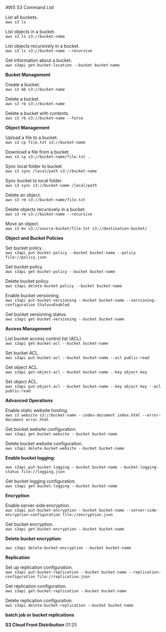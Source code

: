 AWS S3 Command List


List all buckets.\
`aws s3 ls`

List objects in a bucket.\
`aws s3 ls s3://bucket-name`

List objects recursively in a bucket.\
`aws s3 ls s3://bucket-name --recursive`

Get information about a bucket.\
`aws s3api get-bucket-location --bucket bucket-name`

**Bucket Management**

Create a bucket.\
`aws s3 mb s3://bucket-name`

Delete a bucket.\
`aws s3 rb s3://bucket-name`

Delete a bucket with contents.\
`aws s3 rb s3://bucket-name --force`

**Object Management**

Upload a file to a bucket.\
`aws s3 cp file.txt s3://bucket-name`

Download a file from a bucket.\
`aws s3 cp s3://bucket-name/file.txt .`

Sync local folder to bucket.\
`aws s3 sync /local/path s3://bucket-name`

Sync bucket to local folder.\
`aws s3 sync s3://bucket-name /local/path`

Delete an object.\
`aws s3 rm s3://bucket-name/file.txt`

Delete objects recursively in a bucket.\
`aws s3 rm s3://bucket-name --recursive`

Move an object.\
`aws s3 mv s3://source-bucket/file.txt s3://destination-bucket/`

**Object and Bucket Policies**

Set bucket policy.\
`aws s3api put-bucket-policy --bucket bucket-name --policy file://policy.json`

Get bucket policy.\
`aws s3api get-bucket-policy --bucket bucket-name`

Delete bucket policy.\
`aws s3api delete-bucket-policy --bucket bucket-name`

Enable bucket versioning.\
`aws s3api put-bucket-versioning --bucket bucket-name --versioning-configuration Status=Enabled`

Get bucket versioning status.\
`aws s3api get-bucket-versioning --bucket bucket-name`

**Access Management**

List bucket access control list (ACL).\
`aws s3api get-bucket-acl --bucket bucket-name`

Set bucket ACL.\
`aws s3api put-bucket-acl --bucket bucket-name --acl public-read`

Get object ACL.\
`aws s3api get-object-acl --bucket bucket-name --key object-key`

Set object ACL.\
`aws s3api put-object-acl --bucket bucket-name --key object-key --acl public-read`

**Advanced Operations**

Enable static website hosting.\
`aws s3 website s3://bucket-name --index-document index.html --error-document error.html`

Get bucket website configuration.\
`aws s3api get-bucket-website --bucket bucket-name`

Delete bucket website configuration.\
`aws s3api delete-bucket-website --bucket bucket-name`

**Enable bucket logging:**

`aws s3api put-bucket-logging --bucket bucket-name --bucket-logging-status file://logging.json`

Get bucket logging configuration.\
`aws s3api get-bucket-logging --bucket bucket-name`

**Encryption**

Enable server-side encryption.\
`aws s3api put-bucket-encryption --bucket bucket-name --server-side-encryption-configuration file://encryption.json`

Get bucket encryption.\
`aws s3api get-bucket-encryption --bucket bucket-name`

**Delete bucket encryption:**

`aws s3api delete-bucket-encryption --bucket bucket-name`

**Replication**

Set up replication configuration.\
`aws s3api put-bucket-replication --bucket bucket-name --replication-configuration file://replication.json`

Get replication configuration.\
`aws s3api get-bucket-replication --bucket bucket-name`

Delete replication configuration.\
`aws s3api delete-bucket-replication --bucket bucket-name`


**batch job or bucket replications**

**S3 Cloud Front Distribution** 01:25